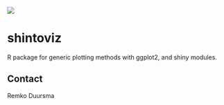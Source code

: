 ![](https://badgen.net/badge/shintolabs/utility/purple)
# shintoviz


R package for generic plotting methods with ggplot2, and shiny modules.





## Contact

Remko Duursma

